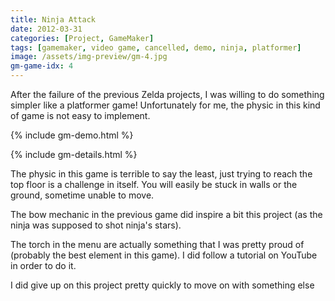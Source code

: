 ```yaml
---
title: Ninja Attack
date: 2012-03-31
categories: [Project, GameMaker]
tags: [gamemaker, video game, cancelled, demo, ninja, platformer]
image: /assets/img-preview/gm-4.jpg
gm-game-idx: 4
---
```


After the failure of the previous Zelda projects, I was willing to do something simpler like a platformer game!
Unfortunately for me, the physic in this kind of game is not easy to implement.

{% include gm-demo.html %}

{% include gm-details.html %}

The physic in this game is terrible to say the least, just trying to reach the top floor is a challenge in itself.
You will easily be stuck in walls or the ground, sometime unable to move.

The bow mechanic in the previous game did inspire a bit this project (as the ninja was supposed to shot ninja's stars).

The torch in the menu are actually something that I was pretty proud of (probably the best element in this game).
I did follow a tutorial on YouTube in order to do it.

I did give up on this project pretty quickly to move on with something else
